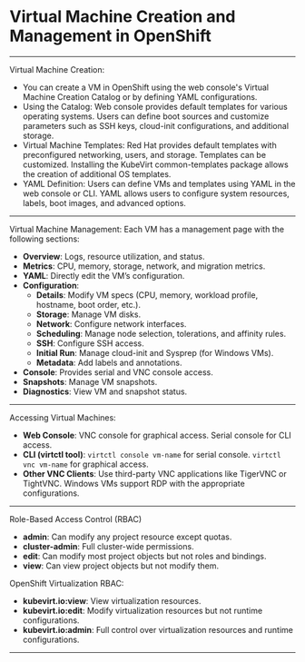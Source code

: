 # Virtual Machine Creation and Management in OpenShift
---
Virtual Machine Creation:
- You can create a VM in OpenShift using the web console's Virtual Machine Creation Catalog or by defining YAML configurations.
- Using the Catalog: Web console provides default templates for various operating systems. Users can define boot sources and customize parameters such as SSH keys, cloud-init configurations, and additional storage.
- Virtual Machine Templates: Red Hat provides default templates with preconfigured networking, users, and storage. Templates can be customized. Installing the KubeVirt common-templates package allows the creation of additional OS templates.
- YAML Definition: Users can define VMs and templates using YAML in the web console or CLI. YAML allows users to configure system resources, labels, boot images, and advanced options.
---
Virtual Machine Management:
Each VM has a management page with the following sections:
- **Overview**: Logs, resource utilization, and status.
- **Metrics**: CPU, memory, storage, network, and migration metrics.
- **YAML**: Directly edit the VM’s configuration.
- **Configuration**:
  - **Details**: Modify VM specs (CPU, memory, workload profile, hostname, boot order, etc.).
  - **Storage**: Manage VM disks.
  - **Network**: Configure network interfaces.
  - **Scheduling**: Manage node selection, tolerations, and affinity rules.
  - **SSH**: Configure SSH access.
  - **Initial Run**: Manage cloud-init and Sysprep (for Windows VMs).
  - **Metadata**: Add labels and annotations.
- **Console**: Provides serial and VNC console access.
- **Snapshots**: Manage VM snapshots.
- **Diagnostics**: View VM and snapshot status.
---
Accessing Virtual Machines:
- **Web Console**: VNC console for graphical access. Serial console for CLI access.
- **CLI (virtctl tool)**:  `virtctl console vm-name` for serial console. `virtctl vnc vm-name` for graphical access.
- **Other VNC Clients**: Use third-party VNC applications like TigerVNC or TightVNC. Windows VMs support RDP with the appropriate configurations.
---
Role-Based Access Control (RBAC)
- **admin**: Can modify any project resource except quotas.
- **cluster-admin**: Full cluster-wide permissions.
- **edit**: Can modify most project objects but not roles and bindings.
- **view**: Can view project objects but not modify them.

OpenShift Virtualization RBAC:
- **kubevirt.io:view**: View virtualization resources.
- **kubevirt.io:edit**: Modify virtualization resources but not runtime configurations.
- **kubevirt.io:admin**: Full control over virtualization resources and runtime configurations.
---
